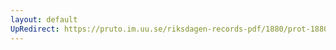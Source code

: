 ```yaml
---
layout: default
UpRedirect: https://pruto.im.uu.se/riksdagen-records-pdf/1880/prot-1880--ak--023/prot-1880--ak--023_020.pdf
---
```

